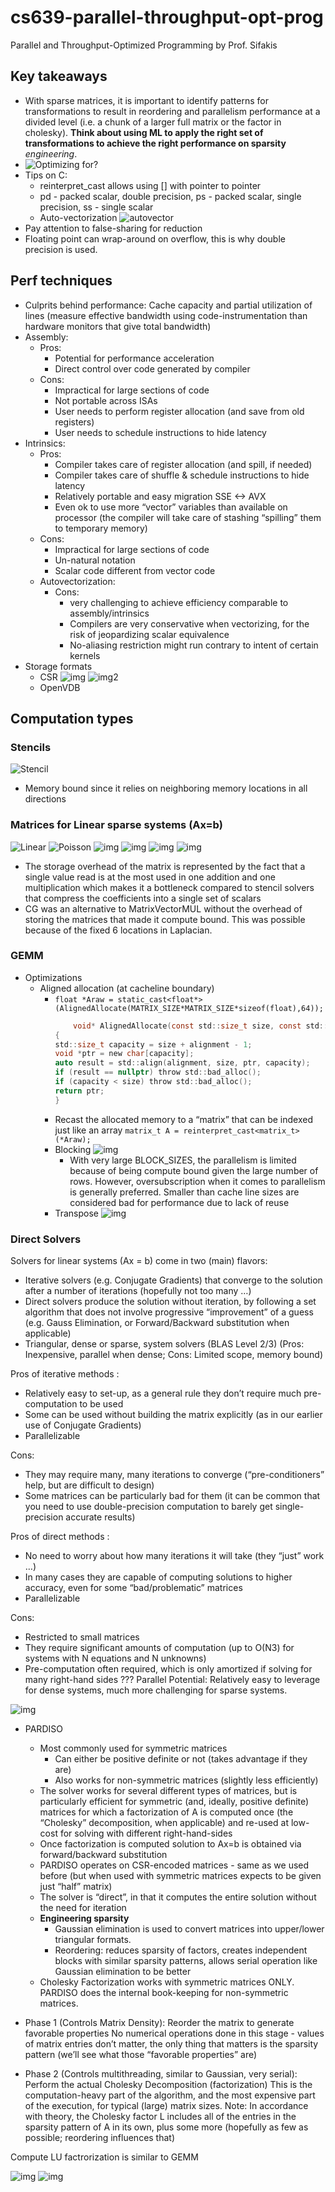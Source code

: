 # cs639-parallel-throughput-opt-prog

Parallel and Throughput-Optimized Programming by Prof. Sifakis

## Key takeaways

- With sparse matrices, it is important to identify patterns for transformations to result in reordering and parallelism performance at a divided level (i.e. a chunk of a larger full matrix or the factor in cholesky). **Think about using ML to apply the right set of transformations to achieve the right performance on sparsity** *engineering*.
- ![Optimizing for?](images/2023-05-09-12-07-28.png)
- Tips on C:
  - reinterpret_cast allows using [] with pointer to pointer
  - pd - packed scalar, double precision, ps - packed scalar, single precision, ss - single scalar
  - Auto-vectorization ![autovector](images/2023-05-09-12-25-26.png)
- Pay attention to false-sharing for reduction
- Floating point can wrap-around on overflow, this is why double precision is used.

## Perf techniques

- Culprits behind performance: Cache capacity and partial utilization of lines (measure effective bandwidth using code-instrumentation than hardware monitors that give total bandwidth)
- Assembly:
  - Pros:
    - Potential for performance acceleration
    - Direct control over code generated by compiler
  - Cons:
    - Impractical for large sections of code
    - Not portable across ISAs
    - User needs to perform register allocation (and save from old registers)
    - User needs to schedule instructions to hide latency
- Intrinsics:
  - Pros:
    - Compiler takes care of register allocation (and spill, if needed)
    - Compiler takes care of shuffle & schedule instructions to hide latency
    - Relatively portable and easy migration SSE <-> AVX
    - Even ok to use more “vector” variables than available on processor (the compiler will take care of stashing “spilling” them to temporary memory)
  - Cons:
    - Impractical for large sections of code
    - Un-natural notation
    - Scalar code different from vector code
  - Autovectorization:
    - Cons:
      - very challenging to achieve efficiency comparable to assembly/intrinsics
      - Compilers are very conservative when vectorizing, for the risk of jeopardizing scalar equivalence
      - No-aliasing restriction might run contrary to intent of certain kernels
- Storage formats
  - CSR ![img](images/2023-05-09-12-43-57.png) ![img2](images/2023-05-09-12-44-14.png)
  - OpenVDB

## Computation types

### Stencils

![Stencil](images/2023-05-09-12-14-55.png)

- Memory bound since it relies on neighboring memory locations in all directions

### Matrices for Linear sparse systems (Ax=b)

![Linear](images/2023-05-09-12-35-30.png)
![Poisson](images/2023-05-09-12-36-05.png)
![img](images/2023-05-09-12-36-32.png)
![img](images/2023-05-09-12-36-46.png)
![img](images/2023-05-09-12-40-44.png)
![img](images/2023-05-09-12-41-03.png)

- The storage overhead of the matrix is represented by the fact that a single value read is at the most used in one addition and one multiplication which makes it a bottleneck compared to stencil solvers that compress the coefficients into a single set of scalars
- CG was an alternative to MatrixVectorMUL without the overhead of storing the matrices that made it compute bound. This was possible because of the fixed 6 locations in Laplacian.

### GEMM

- Optimizations
  - Aligned allocation (at cacheline boundary)
    - `float *Araw = static_cast<float*>(AlignedAllocate(MATRIX_SIZE*MATRIX_SIZE*sizeof(float),64));`
		```c
			void* AlignedAllocate(const std::size_t size, const std::size_t alignment)
		{
		std::size_t capacity = size + alignment - 1;
		void *ptr = new char[capacity];
		auto result = std::align(alignment, size, ptr, capacity);
		if (result == nullptr) throw std::bad_alloc();
		if (capacity < size) throw std::bad_alloc();
		return ptr;
		}
		```
	- Recast the allocated memory to a “matrix” that can be indexed just like an array `matrix_t A = reinterpret_cast<matrix_t>(*Araw);`
	- Blocking ![img](images/2023-05-09-13-40-39.png)
    	- With very large BLOCK_SIZES, the parallelism is limited because of being compute bound given the large number of rows. However, oversubscription when it comes to parallelism is generally preferred. Smaller than cache line sizes are considered bad for performance due to lack of reuse
	- Transpose ![img](images/2023-05-09-13-41-26.png)

### Direct Solvers

Solvers for linear systems (Ax = b) come in two (main) flavors:

- Iterative solvers (e.g. Conjugate Gradients) that converge to the solution after a number of iterations (hopefully not too many …)
- Direct solvers produce the solution without iteration, by following a set algorithm that does not involve progressive “improvement” of a guess (e.g. Gauss Elimination, or Forward/Backward substitution when applicable)
- Triangular, dense or sparse, system solvers (BLAS Level 2/3) (Pros: Inexpensive, parallel when dense; Cons: Limited scope, memory bound)

Pros of iterative methods :

- Relatively easy to set-up, as a general rule they don’t require much pre-computation to be used
- Some can be used without building the matrix explicitly (as in our earlier use of Conjugate Gradients)
- Parallelizable

Cons:

- They may require many, many iterations to converge (“pre-conditioners” help, but are difficult to design)
- Some matrices can be particularly bad for them (it can be common that you need to use double-precision computation to barely get single-precision accurate results)

Pros of direct methods :

- No need to worry about how many iterations it will take (they “just” work …)
- In many cases they are capable of computing solutions to higher accuracy, even for some “bad/problematic” matrices
- Parallelizable

Cons:

- Restricted to small matrices
- They require significant amounts of computation (up to O(N3) for systems with N equations and N unknowns)
- Pre-computation often required, which is only amortized if solving for many right-hand sides ??? Parallel Potential: Relatively easy to leverage for dense systems, much more challenging for sparse systems.

![img](images/2023-05-09-15-04-05.png)

- PARDISO
  - Most commonly used for symmetric matrices
    - Can either be positive definite or not (takes advantage if they are)
    - Also works for non-symmetric matrices (slightly less efficiently)
  - The solver works for several different types of matrices, but is particularly efficient for symmetric (and, ideally, positive definite) matrices for which a factorization of A is computed once (the “Cholesky” decomposition, when applicable)
and re-used at low-cost for solving with different right-hand-sides
  - Once factorization is computed solution to Ax=b is obtained via forward/backward substitution
  - PARDISO operates on CSR-encoded matrices - same as we used before (but when used with symmetric matrices expects to be given just “half” matrix)
  - The solver is “direct”, in that it computes the entire solution without the need for iteration
  - **Engineering sparsity**
    - Gaussian elimination is used to convert matrices into upper/lower triangular formats.
    - Reordering: reduces sparsity of factors, creates independent blocks with similar sparsity patterns, allows serial operation like Gaussian elimination to be better
  - Cholesky Factorization works with symmetric matrices ONLY. PARDISO does the internal book-keeping for non-symmetric matrices.

- Phase 1 (Controls Matrix Density): Reorder the matrix to generate favorable properties No numerical operations done in this stage - values of matrix entries don’t matter, the only thing that matters is the sparsity pattern (we’ll see what those “favorable properties” are)
- Phase 2 (Controls multithreading, similar to Gaussian, very serial): Perform the actual Cholesky Decomposition (factorization) This is the computation-heavy part of the algorithm, and the most expensive part of the execution, for typical (large) matrix sizes. Note: In accordance with theory, the Cholesky factor L includes all of the entries in the sparsity pattern of A in its own, plus some more (hopefully as few as possible; reordering influences that)

Compute LU factrorization is similar to GEMM

![img](images/2023-05-09-18-31-40.png)
![img](images/2023-05-09-18-31-52.png)